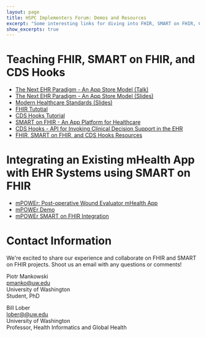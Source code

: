 ```yaml
---
layout: page
title: HSPC Implementers Forum: Demos and Resources
excerpt: "Some interesting links for diving into FHIR, SMART on FHIR, CDS Hooks, and other topics related."
show_excerpts: true
---
```


# Teaching FHIR, SMART on FHIR, and CDS Hooks
* [The Next EHR Paradigm - An App Store Model (Talk)](http://tcs.slu.washington.edu/tcs/?id=BEF7E036-FA52-4E0F-B6BE-BE22C9D8E64A)
* [The Next EHR Paradigm - An App Store Model (Slides)](https://github.com/uwbhi/FHIRupUW/blob/master/Resources/TheNextEHRParadigm.pdf)
* [Modern Healthcare Standards (Slides)](https://github.com/uwbhi/FHIRupUW/blob/master/Resources/ModernHealthcareStandards.pdf)
* [FHIR Tutotial](https://psbrandt.io/fhir/)
* [CDS Hooks Tutorial](https://github.com/uwbhi/CDS-Hooks-Tutorial/blob/master/tutorial.md)
* [SMART on FHIR - An App Platform for Healthcare](https://smarthealthit.org/)
* [CDS Hooks - API for Invoking Clinical Decision Support in the EHR](http://cds-hooks.org/)
* [FHIR, SMART on FHIR, and CDS Hooks Resources](https://uwbhi.github.io/FHIRupUW/)


# Integrating an Existing mHealth App with EHR Systems using SMART on FHIR
* [mPOWEr: Post-operative Wound Evaluator mHealth App](https://www.mpowercare.org/)
* [mPOWEr Demo](https://mpower.cirg.washington.edu/demo/users/login)
* [mPOWEr SMART on FHIR Integration](https://github.com/uwbhi/FHIRupUW/blob/master/Resources/mPOWErIntegration.pdf)

# Contact Information
We're excited to share our experience and collaborate on FHIR and SMART on FHIR projects. Shoot us an email with any questions or comments!

Piotr Mankowski  
[pmanko@uw.edu](mailto:pmanko@uw.edu)  
University of Washington  
Student, PhD  

Bill Lober  
[lober@@uw.edu](mailto:lober@uw.edu)  
University of Washington  
Professor, Health Informatics and Global Health  
